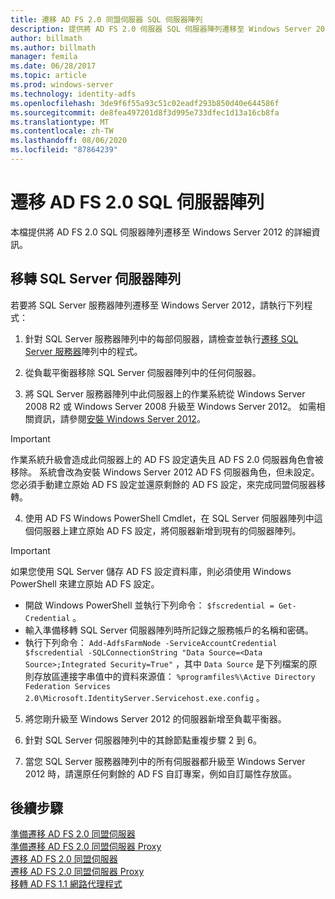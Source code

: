 ```yaml
---
title: 遷移 AD FS 2.0 同盟伺服器 SQL 伺服器陣列
description: 提供將 AD FS 2.0 伺服器 SQL 伺服器陣列遷移至 Windows Server 2012 的相關資訊
author: billmath
ms.author: billmath
manager: femila
ms.date: 06/28/2017
ms.topic: article
ms.prod: windows-server
ms.technology: identity-adfs
ms.openlocfilehash: 3de9f6f55a93c51c02eadf293b850d40e644586f
ms.sourcegitcommit: de8fea497201d8f3d995e733dfec1d13a16cb8fa
ms.translationtype: MT
ms.contentlocale: zh-TW
ms.lasthandoff: 08/06/2020
ms.locfileid: "87864239"
---
```

# <a name="migrate-an-ad-fs-20-sql-farm"></a>遷移 AD FS 2.0 SQL 伺服器陣列  
本檔提供將 AD FS 2.0 SQL 伺服器陣列遷移至 Windows Server 2012 的詳細資訊。


## <a name="migrate-a-sql-server-farm"></a>移轉 SQL Server 伺服器陣列  
 若要將 SQL Server 服務器陣列遷移至 Windows Server 2012，請執行下列程式：  
  
1.  針對 SQL Server 服務器陣列中的每部伺服器，請檢查並執行[遷移 SQL Server 服務器](prepare-to-migrate-a-sql-server-farm.md)陣列中的程式。  
  
2.  從負載平衡器移除 SQL Server 伺服器陣列中的任何伺服器。  
  
3.  將 SQL Server 服務器陣列中此伺服器上的作業系統從 Windows Server 2008 R2 或 Windows Server 2008 升級至 Windows Server 2012。 如需相關資訊，請參閱[安裝 Windows Server 2012](/previous-versions/windows/it-pro/windows-server-2012-R2-and-2012/jj134246(v=ws.11))。  
  
> [!IMPORTANT]
>  作業系統升級會造成此伺服器上的 AD FS 設定遺失且 AD FS 2.0 伺服器角色會被移除。 系統會改為安裝 Windows Server 2012 AD FS 伺服器角色，但未設定。 您必須手動建立原始 AD FS 設定並還原剩餘的 AD FS 設定，來完成同盟伺服器移轉。  
  
4. 使用 AD FS Windows PowerShell Cmdlet，在 SQL Server 伺服器陣列中這個伺服器上建立原始 AD FS 設定，將伺服器新增到現有的伺服器陣列。  
  
> [!IMPORTANT]
>  如果您使用 SQL Server 儲存 AD FS 設定資料庫，則必須使用 Windows PowerShell 來建立原始 AD FS 設定。  

  - 開啟 Windows PowerShell 並執行下列命令： `$fscredential = Get-Credential` 。  
  - 輸入準備移轉 SQL Server 伺服器陣列時所記錄之服務帳戶的名稱和密碼。  
  - 執行下列命令： `Add-AdfsFarmNode -ServiceAccountCredential $fscredential -SQLConnectionString "Data Source=<Data Source>;Integrated Security=True"` ，其中 `Data Source` 是下列檔案的原則存放區連接字串值中的資料來源值： `%programfiles%\Active Directory Federation Services 2.0\Microsoft.IdentityServer.Servicehost.exe.config` 。  
  
5. 將您剛升級至 Windows Server 2012 的伺服器新增至負載平衡器。  
  
6. 針對 SQL Server 伺服器陣列中的其餘節點重複步驟 2 到 6。  
  
7. 當您 SQL Server 服務器陣列中的所有伺服器都升級至 Windows Server 2012 時，請還原任何剩餘的 AD FS 自訂專案，例如自訂屬性存放區。  

## <a name="next-steps"></a>後續步驟
 [準備遷移 AD FS 2.0 同盟伺服器](prepare-to-migrate-ad-fs-fed-server.md)   
 [準備遷移 AD FS 2.0 同盟伺服器 Proxy](prepare-to-migrate-ad-fs-fed-proxy.md)   
 [遷移 AD FS 2.0 同盟伺服器](migrate-the-ad-fs-fed-server.md)   
 [遷移 AD FS 2.0 同盟伺服器 Proxy](migrate-the-ad-fs-2-fed-server-proxy.md)   
 [移轉 AD FS 1.1 網路代理程式](migrate-the-ad-fs-web-agent.md)
